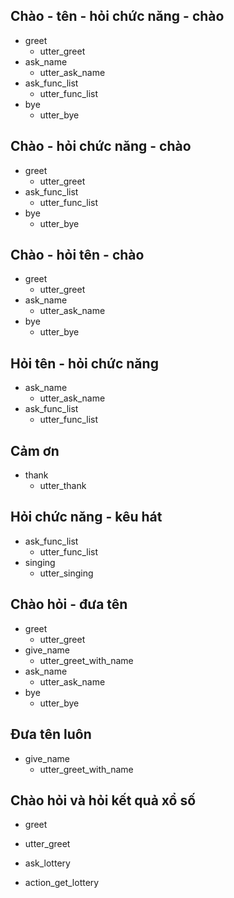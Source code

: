
## Chào - tên - hỏi chức năng - chào
* greet
  - utter_greet
* ask_name
  - utter_ask_name
* ask_func_list
  - utter_func_list
* bye
  - utter_bye
  
## Chào  - hỏi chức năng - chào
* greet
  - utter_greet
* ask_func_list
  - utter_func_list
* bye
  - utter_bye

## Chào  - hỏi tên - chào
* greet
  - utter_greet
* ask_name
  - utter_ask_name
* bye
  - utter_bye

## Hỏi tên - hỏi chức năng
* ask_name
  - utter_ask_name
* ask_func_list
  - utter_func_list

## Cảm ơn
* thank
  - utter_thank

## Hỏi chức năng - kêu hát
* ask_func_list
    - utter_func_list
* singing
    - utter_singing

## Chào hỏi - đưa tên
* greet
    - utter_greet
* give_name
    - utter_greet_with_name
* ask_name
    - utter_ask_name
* bye
    - utter_bye

## Đưa tên luôn
* give_name
    - utter_greet_with_name

## Chào hỏi và hỏi kết quả xổ số
* greet
 - utter_greet
* ask_lottery
 - action_get_lottery